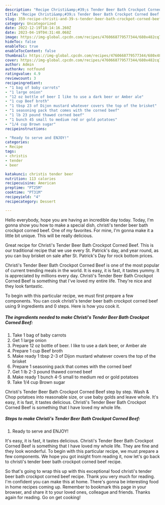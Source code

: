 ```yaml
---
description: "Recipe Christi&amp;#39;s Tender Beer Bath Crockpot Corned Beef yang Delicious"
title: "Recipe Christi&amp;#39;s Tender Beer Bath Crockpot Corned Beef yang Delicious"
slug: 359-recipe-christi-and-39-s-tender-beer-bath-crockpot-corned-beef-yang-delicious
category: Uncategorized
date: 2022-12-19T18:14:16.260Z
date: 2023-04-19T04:31:48.068Z
image: https://img-global.cpcdn.com/recipes/4760668779577344/680x482cq70/christis-tender-beer-bath-crockpot-corned-beef-recipe-main-photo.jpg
hideToc: false
enableToc: true
enableTocContent: false
thumbnail: https://img-global.cpcdn.com/recipes/4760668779577344/680x482cq70/christis-tender-beer-bath-crockpot-corned-beef-recipe-main-photo.jpg
cover: https://img-global.cpcdn.com/recipes/4760668779577344/680x482cq70/christis-tender-beer-bath-crockpot-corned-beef-recipe-main-photo.jpg
author: Admin
authorAv: notfound
ratingvalue: 4.9
reviewcount: 3
recipeingredient:
- "1 bag of baby carrots"
- "1 large onion"
- "12 oz bottle of beer I like to use a dark beer or Amber ale"
- "1 cup Beef broth"
- "1 tbsp 23 of Dijon mustard whatever covers the top of the brisket"
- "1 seasoning pack that comes with the corned beef"
- "1 lb 23 pound thawed corned beef"
- "1 bunch 45 small to medium red or gold potatoes"
- "1/4 cup Brown sugar"
recipeinstructions:

- "Ready to serve and ENJOY!"
categories:
- Recipe
tags:
- christis
- tender
- beer

katakunci: christis tender beer 
nutrition: 113 calories
recipecuisine: American
preptime: "PT25M"
cooktime: "PT31M"
recipeyield: "4"
recipecategory: Dessert

---
```



Hello everybody, hope you are having an incredible day today. Today, I'm gonna show you how to make a special dish, christi&#39;s tender beer bath crockpot corned beef. One of my favorites. For mine, I'm gonna make it a little bit unique. This will be really delicious.

Great recipe for Christi&#39;s Tender Beer Bath Crockpot Corned Beef. This is our traditional recipe that we use every St. Patrick&#39;s day, and year round, as you can buy brisket on sale after St. Patrick&#39;s Day for rock bottom prices.

Christi&#39;s Tender Beer Bath Crockpot Corned Beef is one of the most popular of current trending meals in the world. It is easy, it is fast, it tastes yummy. It is appreciated by millions every day. Christi&#39;s Tender Beer Bath Crockpot Corned Beef is something that I've loved my entire life. They're nice and they look fantastic.


To begin with this particular recipe, we must first prepare a few components. You can cook christi&#39;s tender beer bath crockpot corned beef using 9 ingredients and 0 steps. Here is how you cook it.

<!--inarticleads1-->

##### The ingredients needed to make Christi&#39;s Tender Beer Bath Crockpot Corned Beef:

1. Take 1 bag of baby carrots
1. Get 1 large onion
1. Prepare 12 oz bottle of beer. I like to use a dark beer, or Amber ale
1. Prepare 1 cup Beef broth
1. Make ready 1 tbsp 2-3 of Dijon mustard whatever covers the top of the brisket
1. Prepare 1 seasoning pack that comes with the corned beef
1. Get 1 lb 2-3 pound thawed corned beef
1. Make ready 1 bunch 4-5 small to medium red or gold potatoes
1. Take 1/4 cup Brown sugar


Christi&#39;s Tender Beer Bath Crockpot Corned Beef step by step. Wash &amp; Chop potatoes into reasonable size, or use baby golds and leave whole. It&#39;s easy, it is fast, it tastes delicious. Christi&#39;s Tender Beer Bath Crockpot Corned Beef is something that I have loved my whole life. 

<!--inarticleads2-->

##### Steps to make Christi&#39;s Tender Beer Bath Crockpot Corned Beef:


1. Ready to serve and ENJOY!

It&#39;s easy, it is fast, it tastes delicious. Christi&#39;s Tender Beer Bath Crockpot Corned Beef is something that I have loved my whole life. They are fine and they look wonderful. To begin with this particular recipe, we must prepare a few components. We hope you got insight from reading it, now let&#39;s go back to christi&#39;s tender beer bath crockpot corned beef recipe. 

So that's going to wrap this up with this exceptional food christi&#39;s tender beer bath crockpot corned beef recipe. Thank you very much for reading. I'm confident you can make this at home. There's gonna be interesting food in home recipes coming up. Remember to bookmark this page in your browser, and share it to your loved ones, colleague and friends. Thanks again for reading. Go on get cooking!
